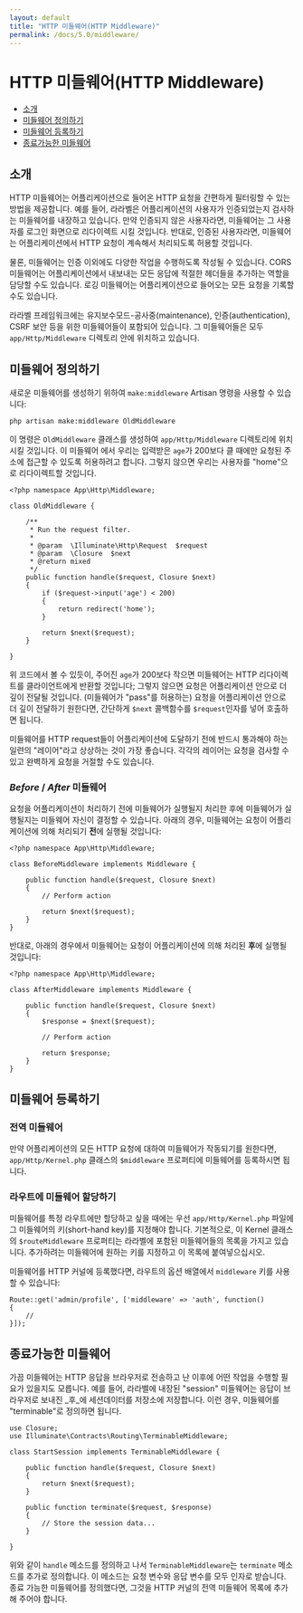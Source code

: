 ```yaml
---
layout: default
title: "HTTP 미들웨어(HTTP Middleware)"
permalink: /docs/5.0/middleware/
---
```


# HTTP 미들웨어(HTTP Middleware)

- [소개](#introduction) 
- [미들웨어 정의하기](#defining-middleware)
- [미들웨어 등록하기](#registering-middleware)
- [종료가능한 미들웨어](#terminable-middleware)

<a name="introduction"></a>
## 소개

HTTP 미들웨어는 어플리케이션으로 들어온 HTTP 요청을 간편하게 필터링할 수 있는 방법을 제공합니다. 예를 들어, 라라벨은 어플리케이션의 사용자가 인증되었는지 검사하는 미들웨어를 내장하고 있습니다. 만약 인증되지 않은 사용자라면, 미들웨어는 그 사용자를 로그인 화면으로 리다이렉트 시킬 것입니다. 반대로, 인증된 사용자라면, 미들웨어는 어플리케이션에서 HTTP 요청이 계속해서 처리되도록 허용할 것입니다.

물론, 미들웨어는 인증 이외에도 다양한 작업을 수행하도록 작성될 수 있습니다. CORS 미들웨어는 어플리케이션에서 내보내는 모든 응답에 적절한 헤더들을 추가하는 역할을 담당할 수도 있습니다. 로깅 미들웨어는 어플리케이션으로 들어오는 모든 요청을 기록할 수도 있습니다.

라라벨 프레임워크에는 유지보수모드-공사중(maintenance), 인증(authentication), CSRF 보안 등을 위한 미들웨어들이 포함되어 있습니다. 그 미들웨어들은 모두 `app/Http/Middleware` 디렉토리 안에 위치하고 있습니다.

<a name="defining-middleware"></a>
## 미들웨어 정의하기

새로운 미들웨어를 생성하기 위하여 `make:middleware` Artisan 명령을 사용할 수 있습니다:

	php artisan make:middleware OldMiddleware

이 명령은 `OldMiddleware` 클래스를 생성하여 `app/Http/Middleware` 디렉토리에 위치시킬 것입니다. 이 미들웨어 에서 우리는 입력받은 `age`가 200보다 클 때에만 요청된 주소에 접근할 수 있도록 허용하려고 합니다. 그렇지 않으면 우리는 사용자를 "home"으로 리다이렉트할 것입니다.

	<?php namespace App\Http\Middleware;

	class OldMiddleware {

		/**
		 * Run the request filter.
		 *
		 * @param  \Illuminate\Http\Request  $request
		 * @param  \Closure  $next
		 * @return mixed
		 */
		public function handle($request, Closure $next)
		{
			if ($request->input('age') < 200)
			{
				return redirect('home');
			}

			return $next($request);
		}

	}

위 코드에서 볼 수 있듯이, 주어진 `age`가 200보다 작으면 미들웨어는 HTTP 리다이렉트를 클라이언트에게 반환할 것입니다; 그렇지 않으면 요청은 어플리케이션 안으로 더 깊이 전달될 것입니다. (미들웨어가 "pass"를  허용하는) 요청을 어플리케이션 안으로 더 깊이 전달하기 원한다면, 간단하게 `$next` 콜백함수를 `$request`인자를 넣어 호출하면 됩니다.

미들웨어를 HTTP request들이 어플리케이션에 도달하기 전에 반드시 통과해야 하는 일련의 "레이어"라고 상상하는 것이 가장 좋습니다. 각각의 레이어는 요청을 검사할 수 있고 완벽하게 요청을 거절할 수도 있습니다.

### *Before* / *After* 미들웨어 

요청을 어플리케이션이 처리하기 전에 미들웨어가 실행될지 처리한 후에 미들웨어가 실행될지는 미들웨어 자신이 결정할 수 있습니다. 아래의 경우, 미들웨어는 요청이 어플리케이션에 의해 처리되기 **전**에 실행될 것입니다:

	<?php namespace App\Http\Middleware;

	class BeforeMiddleware implements Middleware {

		public function handle($request, Closure $next)
		{
			// Perform action

			return $next($request);
		}
	}

반대로, 아래의 경우에서 미들웨어는 요청이 어플리케이션에 의해 처리된 **후**에 실행될 것입니다:

	<?php namespace App\Http\Middleware;

	class AfterMiddleware implements Middleware {

		public function handle($request, Closure $next)
		{
			$response = $next($request);

			// Perform action

			return $response;
		}
	}

<a name="registering-middleware"></a>
## 미들웨어 등록하기

### 전역 미들웨어

만약 어플리케이션의 모든 HTTP 요청에 대하여 미들웨어가 작동되기를 원한다면, `app/Http/Kernel.php` 클래스의 `$middleware` 프로퍼티에 미들웨어를 등록하시면 됩니다.

### 라우트에 미들웨어 할당하기

미들웨어를 특정 라우트에만 할당하고 싶을 때에는 우선 `app/Http/Kernel.php` 파일에 그 미들웨어의 키(short-hand key)를 지정해야 합니다. 기본적으로, 이 Kernel 클래스의  `$routeMiddleware`  프로퍼티는 라라벨에 포함된 미들웨어들의 목록을 가지고 있습니다. 추가하려는 미들웨어에 원하는 키를 지정하고 이 목록에 붙여넣으십시오.

미들웨어를 HTTP 커널에 등록했다면, 라우트의 옵션 배열에서 `middleware` 키를 사용할 수 있습니다:

	Route::get('admin/profile', ['middleware' => 'auth', function()
	{
		//
	}]);

<a name="terminable-middleware"></a>
## 종료가능한 미들웨어

가끔 미들웨어는 HTTP 응답을 브라우저로 전송하고 난 이후에 어떤 작업을 수행할 필요가 있을지도 모릅니다. 예를 들어, 라라벨에 내장된 "session" 미들웨어는 응답이 브라우저로 보내진 _후_에 세션데이터를 저장소에 저장합니다. 이런 경우, 미들웨어를 "terminable"로 정의하면 됩니다.

	use Closure;
	use Illuminate\Contracts\Routing\TerminableMiddleware;

	class StartSession implements TerminableMiddleware {

		public function handle($request, Closure $next)
		{
			return $next($request);
		}

		public function terminate($request, $response)
		{
			// Store the session data...
		}

	}

위와 같이 `handle` 메소드를 정의하고 나서 `TerminableMiddleware`는 `terminate` 메소드를 추가로 정의합니다. 이 메소드는 요청 변수와 응답 변수를 모두 인자로 받습니다. 종료 가능한 미들웨어를 정의했다면, 그것을 HTTP 커널의 전역 미들웨어 목록에 추가해 주어야 합니다.
